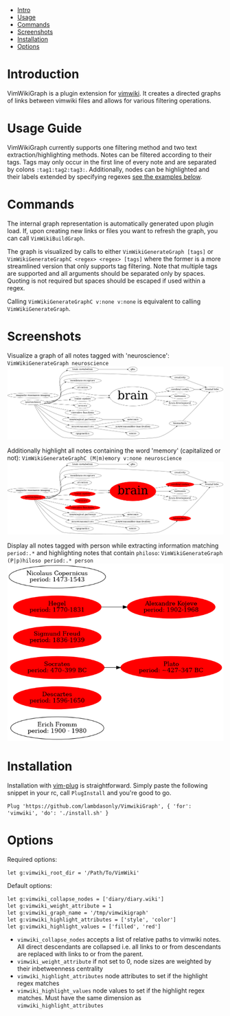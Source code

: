 - [Intro](#introduction)
- [Usage](#usage-guide)
- [Commands](#commands)
- [Screenshots](#screenshots)
- [Installation](#installation)
- [Options](#options)

# Introduction
VimWikiGraph is a plugin extension for [vimwiki](https://github.com/vimwiki/vimwiki). 
It creates a directed graphs of links between vimwiki files and allows for various
filtering operations.

# Usage Guide
VimWikiGraph currently supports one filtering method and two text extraction/highlighting methods.
Notes can be filtered according to their tags. Tags may only occur in the first line of every note
and are separated by colons `:tag1:tag2:tag3:`. Additionally, nodes can be highlighted and their
labels extended by specifying regexes [see the examples below](#screenshots).

# Commands
The internal graph representation is automatically generated upon plugin load. If, upon creating 
new links or files you want to refresh the graph, you can call `VimWikiBuildGraph`.

The graph is visualized by calls to either
`VimWikiGenerateGraph [tags]` or `VimWikiGenerateGraphC <regex> <regex> [tags]` where the former 
is a more streamlined version that only supports tag filtering. Note that multiple tags are supported
and all arguments should be separated only by spaces. Quoting is not required but spaces should be
escaped if used within a regex. 

Calling `VimWikiGenerateGraphC v:none v:none` is equivalent to calling `VimWikiGenerateGraph`. 

# Screenshots
Visualize a graph of all notes tagged with 'neuroscience': 
`VimWikiGenerateGraph neuroscience`
![basic](screenshots/basic.png)

Additionally highlight all notes containing the word 'memory' (capitalized or not): 
`VimWikiGenerateGraphC (M|m)emory v:none neuroscience`
![highlights](screenshots/highlighting.png)

Display all notes tagged with person while extracting information matching `period:.*`
and highlighting notes that contain `philoso`: 
`VimWikiGenerateGraph (P|p)hiloso period:.* person`
![extraction](screenshots/extraction.png)

# Installation
Installation with [vim-plug](https://github.com/junegunn/vim-plug) is straightforward. 
Simply paste the following snippet in your rc, call `PlugInstall` and you're good to go.
```
Plug 'https://github.com/lambdasonly/VimwikiGraph', { 'for': 'vimwiki', 'do': './install.sh' }
```

# Options
Required options:
```
let g:vimwiki_root_dir = '/Path/To/VimWiki'
```

Default options:
```
let g:vimwiki_collapse_nodes = ['diary/diary.wiki']
let g:vimwiki_weight_attribute = 1
let g:vimwiki_graph_name = '/tmp/vimwikigraph'
let g:vimwiki_highlight_attributes = ['style', 'color']
let g:vimwiki_highlight_values = ['filled', 'red']
```
- `vimwiki_collapse_nodes` accepts a list of relative paths to vimwiki notes. 
  All direct descendants are collapsed i.e. all links to or from descendants 
  are replaced with links to or from the parent.
- `vimwiki_weight_attribute` if not set to 0, node sizes are weighted by their inbetweenness centrality
- `vimwiki_highlight_attributes` node attributes to set if the highlight regex matches
- `vimwiki_highlight_values` node values to set if the highlight regex matches. Must have the same dimension
  as `vimwiki_highlight_attributes`
